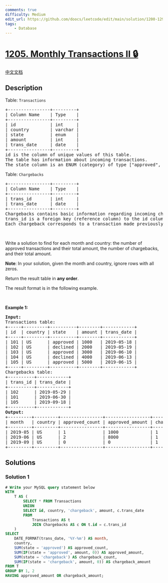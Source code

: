 ```yaml
---
comments: true
difficulty: Medium
edit_url: https://github.com/doocs/leetcode/edit/main/solution/1200-1299/1205.Monthly%20Transactions%20II/README_EN.md
tags:
    - Database
---
```


# [1205. Monthly Transactions II 🔒](https://leetcode.com/problems/monthly-transactions-ii)

[中文文档](/solution/1200-1299/1205.Monthly%20Transactions%20II/README.md)

## Description

<p>Table: <code>Transactions</code></p>

<pre>
+----------------+---------+
| Column Name    | Type    |
+----------------+---------+
| id             | int     |
| country        | varchar |
| state          | enum    |
| amount         | int     |
| trans_date     | date    |
+----------------+---------+
id is the column of unique values of this table.
The table has information about incoming transactions.
The state column is an ENUM (category) of type [&quot;approved&quot;, &quot;declined&quot;].
</pre>

<p>Table: <code>Chargebacks</code></p>

<pre>
+----------------+---------+
| Column Name    | Type    |
+----------------+---------+
| trans_id       | int     |
| trans_date     | date    |
+----------------+---------+
Chargebacks contains basic information regarding incoming chargebacks from some transactions placed in Transactions table.
trans_id is a foreign key (reference column) to the id column of Transactions table.
Each chargeback corresponds to a transaction made previously even if they were not approved.</pre>

<p>&nbsp;</p>

<p>Write a solution to find for each month and country: the number of approved transactions and their total amount, the number of chargebacks, and their total amount.</p>

<p><strong>Note</strong>: In your solution, given the month and country, ignore rows with all zeros.</p>

<p>Return the result table in <strong>any order</strong>.</p>

<p>The result format is in the following example.</p>

<p>&nbsp;</p>
<p><strong class="example">Example 1:</strong></p>

<pre>
<strong>Input:</strong> 
Transactions table:
+-----+---------+----------+--------+------------+
| id  | country | state    | amount | trans_date |
+-----+---------+----------+--------+------------+
| 101 | US      | approved | 1000   | 2019-05-18 |
| 102 | US      | declined | 2000   | 2019-05-19 |
| 103 | US      | approved | 3000   | 2019-06-10 |
| 104 | US      | declined | 4000   | 2019-06-13 |
| 105 | US      | approved | 5000   | 2019-06-15 |
+-----+---------+----------+--------+------------+
Chargebacks table:
+----------+------------+
| trans_id | trans_date |
+----------+------------+
| 102      | 2019-05-29 |
| 101      | 2019-06-30 |
| 105      | 2019-09-18 |
+----------+------------+
<strong>Output:</strong> 
+---------+---------+----------------+-----------------+------------------+-------------------+
| month   | country | approved_count | approved_amount | chargeback_count | chargeback_amount |
+---------+---------+----------------+-----------------+------------------+-------------------+
| 2019-05 | US      | 1              | 1000            | 1                | 2000              |
| 2019-06 | US      | 2              | 8000            | 1                | 1000              |
| 2019-09 | US      | 0              | 0               | 1                | 5000              |
+---------+---------+----------------+-----------------+------------------+-------------------+
</pre>

## Solutions

### Solution 1

<!-- tabs:start -->

```sql
# Write your MySQL query statement below
WITH
    T AS (
        SELECT * FROM Transactions
        UNION
        SELECT id, country, 'chargeback', amount, c.trans_date
        FROM
            Transactions AS t
            JOIN Chargebacks AS c ON t.id = c.trans_id
    )
SELECT
    DATE_FORMAT(trans_date, '%Y-%m') AS month,
    country,
    SUM(state = 'approved') AS approved_count,
    SUM(IF(state = 'approved', amount, 0)) AS approved_amount,
    SUM(state = 'chargeback') AS chargeback_count,
    SUM(IF(state = 'chargeback', amount, 0)) AS chargeback_amount
FROM T
GROUP BY 1, 2
HAVING approved_amount OR chargeback_amount;
```

<!-- tabs:end -->

<!-- end -->
